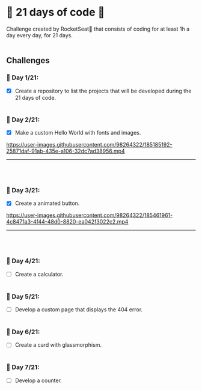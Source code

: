 # 📆 21 days of code 🚀
Challenge created by RocketSeat🚀 that consists of coding for at least 1h a day every day, for 21 days.
<br>
<br>
## Challenges

### 📆 Day 1/21:
- [x]  Create a repository to list the projects that will be developed during the 21 days of code. <br> <br>

### 📆 Day 2/21:
- [x] Make a custom Hello World with fonts and images.

https://user-images.githubusercontent.com/98264322/185185192-25871daf-91ab-435e-a106-32dc7ad38956.mp4

<hr>
<br> <br>

### 📆 Day 3/21:
- [x] Create a animated button. 

https://user-images.githubusercontent.com/98264322/185461961-4c8471a3-4f44-48d0-8820-ea042f3022c2.mp4

<hr>
<br> <br>

### 📆 Day 4/21:
- [ ] Create a calculator. <br> <br>

### 📆 Day 5/21:
- [ ] Develop a custom page that displays the 404 error. <br> <br>

### 📆 Day 6/21:
- [ ] Create a card with glassmorphism. <br> <br>

### 📆 Day 7/21:
- [ ] Develop a counter. <br> <br>
